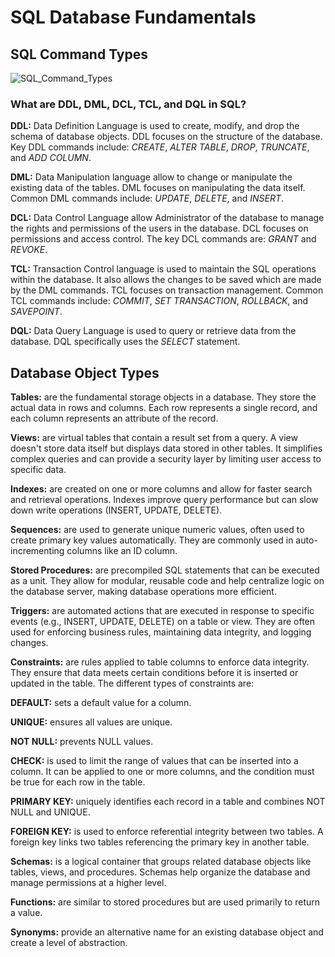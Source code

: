 # SQL Database Fundamentals

## SQL Command Types

![SQL_Command_Types](https://github.com/danvuk567/SQL-Best-Practices/blob/main/images/SQL_Command_Types.jpg?raw=true)

### **What are DDL, DML, DCL, TCL, and DQL in SQL?**

**DDL:** Data Definition Language is used to create, modify, and drop the schema of database objects. DDL focuses on the structure of the database. Key DDL commands include: *CREATE*, *ALTER TABLE*, *DROP*, *TRUNCATE*, and *ADD COLUMN*.

**DML:** Data Manipulation language allow to change or manipulate the existing data of the tables. DML focuses on manipulating the data itself. Common DML commands include: *UPDATE*, *DELETE*, and *INSERT*.

**DCL:** Data Control Language allow Administrator of the database to manage the rights and permissions of the users in the database. DCL focuses on permissions and access control. The key DCL commands are: *GRANT* and *REVOKE*.

**TCL:** Transaction Control language is used to maintain the SQL operations within the database. It also allows the changes to be saved which are made by the DML commands. TCL focuses on transaction management. Common TCL commands include: *COMMIT*, *SET TRANSACTION*, *ROLLBACK*, and *SAVEPOINT*.

**DQL:** Data Query Language is used to query or retrieve data from the database. DQL specifically uses the *SELECT* statement.

## Database Object Types

**Tables:** are the fundamental storage objects in a database. They store the actual data in rows and columns. Each row represents a single record, and each column represents an attribute of the record.

**Views:** are virtual tables that contain a result set from a query. A view doesn't store data itself but displays data stored in other tables. It simplifies complex queries and can provide a security layer by limiting 
         user access to specific data.
         
**Indexes:** are created on one or more columns and allow for faster search and retrieval operations. Indexes improve query performance but can slow down write operations (INSERT, UPDATE, DELETE).

**Sequences:** are used to generate unique numeric values, often used to create primary key values automatically. They are commonly used in auto-incrementing columns like an ID column.

**Stored Procedures:** are precompiled SQL statements that can be executed as a unit. They allow for modular, reusable code and help centralize logic on the database server, making database operations more efficient.

**Triggers:** are automated actions that are executed in response to specific events (e.g., INSERT, UPDATE, DELETE) on a table or view. They are often used for enforcing business rules, maintaining data integrity, and 
              logging changes.

**Constraints:** are rules applied to table columns to enforce data integrity. They ensure that data meets certain conditions before it is inserted or updated in the table.
  The different types of constraints are:

   **DEFAULT:** sets a default value for a column.
  
   **UNIQUE:** ensures all values are unique.
  
   **NOT NULL:** prevents NULL values.
  
   **CHECK:** is used to limit the range of values that can be inserted into a column. It can be applied to one or more columns, and the condition must be true for each row in the table.
  
   **PRIMARY KEY:** uniquely identifies each record in a table and combines NOT NULL and UNIQUE.
  
   **FOREIGN KEY:** is used to enforce referential integrity between two tables. A foreign key links two tables referencing the primary key in another table.

**Schemas:** is a logical container that groups related database objects like tables, views, and procedures. Schemas help organize the database and manage permissions at a higher level.

**Functions:** are similar to stored procedures but are used primarily to return a value.

**Synonyms:** provide an alternative name for an existing database object and create a level of abstraction.


           


